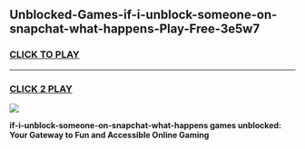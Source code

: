 
## Unblocked-Games-if-i-unblock-someone-on-snapchat-what-happens-Play-Free-3e5w7
<h3>
<a href="https://premium76.site?title=if-i-unblock-someone-on-snapchat-what-happens&ref=23A">CLICK TO PLAY</a></h3>
<hr>

<h3>
<a href="https://premium76.site?title=if-i-unblock-someone-on-snapchat-what-happens&ref=23A">CLICK 2 PLAY</a>
  
</h3>

<a href="https://premium76.site?title=if-i-unblock-someone-on-snapchat-what-happens&ref=23A"><img src="https://clearcache.store/games.png"></a>


**if-i-unblock-someone-on-snapchat-what-happens games unblocked: Your Gateway to Fun and Accessible Online Gaming**
